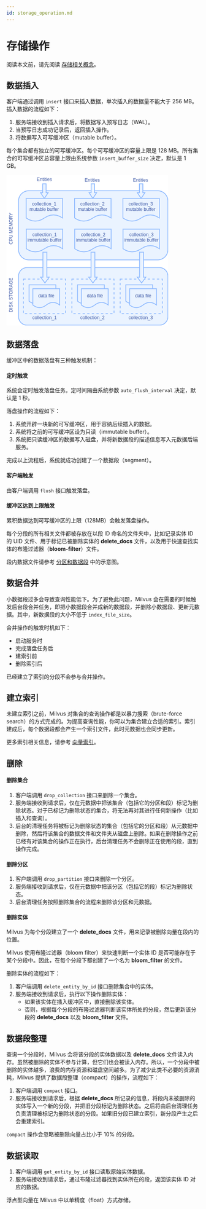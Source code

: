 ```yaml
---
id: storage_operation.md
---
```


# 存储操作

<div class="alert note">
阅读本文前，请先阅读 <a href="storage_concept.md">存储相关概念</a>。
</div>

## 数据插入

客户端通过调用 `insert` 接口来插入数据，单次插入的数据量不能大于 256 MB。插入数据的流程如下：

1. 服务端接收到插入请求后，将数据写入预写日志（WAL）。
2. 当预写日志成功记录后，返回插入操作。
3. 将数据写入可写缓冲区（mutable buffer）。

<div class="alert note">
每个集合都有独立的可写缓冲区。每个可写缓冲区的容量上限是 128 MB。所有集合的可写缓冲区总容量上限由系统参数 <code>insert_buffer_size</code> 决定，默认是 1 GB。
</div>

![insert](../../../assets/storage/insert.png)

## 数据落盘

缓冲区中的数据落盘有三种触发机制：

#### 定时触发

系统会定时触发落盘任务。定时间隔由系统参数 `auto_flush_interval` 决定，默认是 1 秒。

落盘操作的流程如下：

1. 系统开辟一块新的可写缓冲区，用于容纳后续插入的数据。
2. 系统将之前的可写缓冲区设为只读（immutable buffer）。
3. 系统把只读缓冲区的数据写入磁盘，并将新数据段的描述信息写入元数据后端服务。

完成以上流程后，系统就成功创建了一个数据段（segment）。

#### 客户端触发

由客户端调用 `flush` 接口触发落盘。
    
#### 缓冲区达到上限触发

累积数据达到可写缓冲区的上限（128MB）会触发落盘操作。

每个分段的所有相关文件都被存放在以段 ID 命名的文件夹中，比如记录实体 ID 的 UID 文件、用于标记已被删除实体的 **delete_docs** 文件，以及用于快速查找实体的布隆过滤器（**bloom-filter**）文件。

<div class="alert note">
段内数据文件请参考 <a href="storage_concept.md#分区和数据段">分区和数据段</a> 中的示意图。
</div>

## 数据合并

小数据段过多会导致查询性能低下。为了避免此问题，Milvus 会在需要的时候触发后台段合并任务，即把小数据段合并成新的数据段，并删除小数据段、更新元数据。其中，新数据段的大小不低于 `index_file_size`。

合并操作的触发时机如下：

- 启动服务时
- 完成落盘任务后
- 建索引前
- 删除索引后

<div class="alert note">
已经建立了索引的分段不会参与合并操作。
</div>

## 建立索引

未建立索引之前，Milvus 对集合的查询操作都是以暴力搜索（brute-force search）的方式完成的。为提高查询性能，你可以为集合建立合适的索引。索引建成后，每个数据段都会产生一个索引文件，此时元数据也会同步更新。

<div class="alert note">
更多索引相关信息，请参考 <a href="index.md">向量索引</a>。
</div>

## 删除

#### 删除集合

1. 客户端调用 `drop_collection` 接口来删除一个集合。
2. 服务端接收到请求后，仅在元数据中把该集合（包括它的分区和段）标记为删除状态。对于已标记为删除状态的集合，将无法再对其进行任何新操作（比如插入和查询）。
3. 后台的清理任务将被标记为删除状态的集合（包括它的分区和段）从元数据中删除，然后将该集合的数据文件和文件夹从磁盘上删除。如果在删除操作之前已经有对该集合的操作正在执行，后台清理任务不会删除正在使用的段，直到操作完成。

#### 删除分区

1. 客户端调用 `drop_partition` 接口来删除一个分区。
2. 服务端接收到请求后，仅在元数据中把该分区（包括它的段）标记为删除状态。
3. 后台清理任务按照删除集合的流程来删除该分区和元数据。

#### 删除实体

Milvus 为每个分段建立了一个 **delete_docs** 文件，用来记录被删除向量在段内的位置。

Milvus 使用布隆过滤器（bloom filter）来快速判断一个实体 ID 是否可能存在于某个分段中。因此，在每个分段下都创建了一个名为 **bloom_filter** 的文件。

删除实体的流程如下：

1. 客户端调用 `delete_entity_by_id` 接口删除集合中的实体。
2. 服务端接收到请求后，执行以下操作删除实体：
    * 如果该实体在插入缓冲区中，直接删除该实体。
    * 否则，根据每个分段的布隆过滤器判断该实体所处的分段，然后更新该分段的 **delete_docs** 以及 **bloom_filter** 文件。

## 数据段整理

查询一个分段时，Milvus 会将该分段的实体数据以及 **delete_docs** 文件读入内存。虽然被删除的实体不参与计算，但它们也会被读入内存。所以，一个分段中被删除的实体越多，浪费的内存资源和磁盘空间越多。为了减少此类不必要的资源消耗，Milvus 提供了数据段整理（compact）的操作，流程如下：

1. 客户端调用 `compact` 接口。
2. 服务端接收到请求后，根据 **delete_docs** 所记录的信息，将段内未被删除的实体写入一个新的分段，并把旧分段标记为删除状态。之后将由后台清理任务负责清理被标记为删除状态的分段。如果旧分段已建立索引，新分段产生之后会重建索引。

<div class="alert note">
<code>compact</code> 操作会忽略被删除向量占比小于 10% 的分段。
</div>


## 数据读取


1. 客户端调用 `get_entity_by_id` 接口读取原始实体数据。
2. 服务端接收到请求后，通过布隆过滤器找到实体所在的段，返回该实体 ID 对应的数据。

<div class="alert note">
浮点型向量在 Milvus 中以单精度（float）方式存储。
</div>